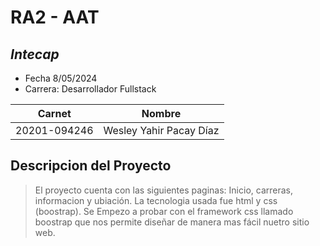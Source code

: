 # RA2 - AAT
## _Intecap_

- Fecha 8/05/2024
- Carrera: Desarrollador Fullstack

| Carnet | Nombre |
| ------ | ------ |
| 20201-094246| Wesley Yahir Pacay Díaz |

## Descripcion del Proyecto
> El proyecto cuenta con las siguientes paginas: Inicio, carreras, informacion y ubiación.
> La tecnologia usada fue html y css (boostrap).
> Se Empezo a probar con el framework css llamado boostrap que nos permite diseñar de manera mas fácil nuetro sitio web.


